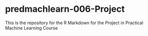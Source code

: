 predmachlearn-006-Project
=========================

This is the repository for the R Markdown for the Project in Practical Machine Learning Course
